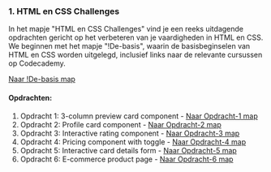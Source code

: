 ### 1. HTML en CSS Challenges

In het mapje "HTML en CSS Challenges" vind je een reeks uitdagende opdrachten gericht op het verbeteren van je vaardigheden in HTML en CSS. We beginnen met het mapje "!De-basis", waarin de basisbeginselen van HTML en CSS worden uitgelegd, inclusief links naar de relevante cursussen op Codecademy.

[Naar !De-basis map](./!De-basis)

#### Opdrachten:

1. Opdracht 1: 3-column preview card component - [Naar Opdracht-1 map](./~Opdracht-1)
2. Opdracht 2: Profile card component - [Naar Opdracht-2 map](./~Opdracht-2)
3. Opdracht 3: Interactive rating component - [Naar Opdracht-3 map](./~Opdracht-3)
4. Opdracht 4: Pricing component with toggle - [Naar Opdracht-4 map](./~Opdracht-4)
5. Opdracht 5: Interactive card details form - [Naar Opdracht-5 map](./~Opdracht-5)
6. Opdracht 6: E-commerce product page - [Naar Opdracht-6 map](./~Opdracht-6)
